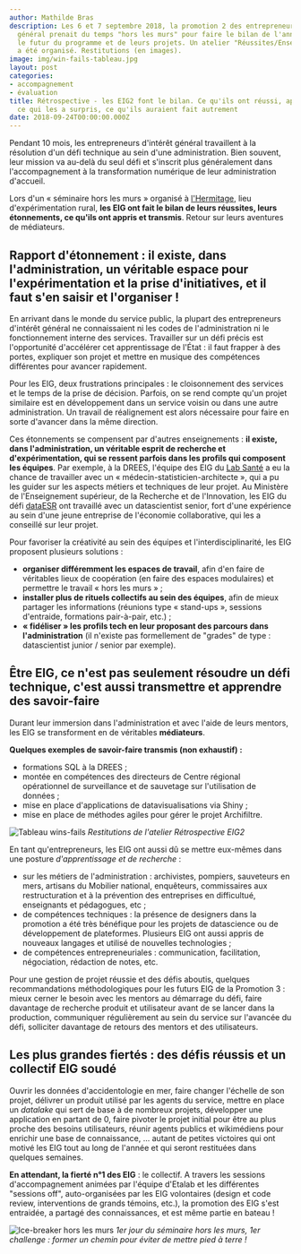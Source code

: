```yaml
---
author: Mathilde Bras
description: Les 6 et 7 septembre 2018, la promotion 2 des entrepreneurs d'intérêt
  général prenait du temps "hors les murs" pour faire le bilan de l'année et imaginer
  le futur du programme et de leurs projets. Un atelier "Réussites/Enseignements"
  a été organisé. Restitutions (en images).
image: img/win-fails-tableau.jpg
layout: post
categories:
- accompagnement
- évaluation
title: Rétrospective - les EIG2 font le bilan. Ce qu'ils ont réussi, appris, transmis,
  ce qui les a surpris, ce qu'ils auraient fait autrement
date: 2018-09-24T00:00:00.000Z
---
```


Pendant 10 mois, les entrepreneurs d'intérêt général travaillent à la
résolution d'un défi technique au sein d'une administration. Bien
souvent, leur mission va au-delà du seul défi et s'inscrit plus
généralement dans l'accompagnement à la transformation numérique de
leur administration d'accueil.

Lors d'un « séminaire hors les murs » organisé à
[l'Hermitage](https://www.hermitagelelab.com/), lieu d'expérimentation
rural, **les EIG ont fait le bilan de leurs réussites, leurs
étonnements, ce qu'ils ont appris et transmis**. Retour sur leurs
aventures de médiateurs.

## Rapport d'étonnement : il existe, dans l'administration, un véritable espace pour l'expérimentation et la prise d'initiatives, et il faut s'en saisir et l'organiser !

En arrivant dans le monde du service public, la plupart des
entrepreneurs d'intérêt général ne connaissaient ni les codes de
l'administration ni le fonctionnement interne des services. Travailler
sur un défi précis est l'opportunité d'accélérer cet apprentissage de
l'État : il faut frapper à des portes, expliquer son projet et mettre
en musique des compétences différentes pour avancer rapidement.

Pour les EIG, deux frustrations principales : le cloisonnement des
services et le temps de la prise de décision. Parfois, on se rend
compte qu'un projet similaire est en développement dans un service
voisin ou dans une autre administration. Un travail de réalignement
est alors nécessaire pour faire en sorte d'avancer dans la même
direction.

Ces étonnements se compensent par d'autres enseignements : **il
existe, dans l'administration, un véritable esprit de recherche et
d'expérimentation, qui se ressent parfois dans les profils qui
composent les équipes**. Par exemple, à la DREES, l'équipe des EIG du
[Lab Santé](/defis/2018/labsante.html) a eu la chance de travailler
avec un « médecin-statisticien-architecte », qui a pu les guider sur
les aspects métiers et techniques de leur projet. Au Ministère de
l'Enseignement supérieur, de la Recherche et de l'Innovation, les EIG
du défi [dataESR](/defis/2018/dataesr.html) ont travaillé avec un
datascientist senior, fort d'une expérience au sein d'une jeune
entreprise de l'économie collaborative, qui les a conseillé sur leur
projet.

Pour favoriser la créativité au sein des équipes et
l'interdisciplinarité, les EIG proposent plusieurs solutions :

* **organiser différemment les espaces de travail**, afin d'en faire
  de véritables lieux de coopération (en faire des espaces modulaires)
  et permettre le travail « hors les murs » ;
* **installer plus de rituels collectifs au sein des équipes**, afin
  de mieux partager les informations (réunions type « stand-ups »,
  sessions d'entraide, formations pair-à-pair, etc.) ;
* **« fidéliser » les profils tech en leur proposant des parcours dans
  l'administration** (il n'existe pas formellement de "grades" de
  type : datascientist junior / senior par exemple).

## Être EIG, ce n'est pas seulement résoudre un défi technique, c'est aussi transmettre et apprendre des savoir-faire

Durant leur immersion dans l'administration et avec l'aide de leurs
mentors, les EIG se transforment en de véritables **médiateurs**.

**Quelques exemples de savoir-faire transmis (non exhaustif) :**
* formations SQL à la DREES ;
* montée en compétences des directeurs de Centre régional opérationnel de surveillance et de sauvetage sur l'utilisation de données ;
* mise en place d'applications de datavisualisations via Shiny ;
* mise en place de méthodes agiles pour gérer le projet Archifiltre.

![Tableau wins-fails](/img/blog/win-fails-tableau.JPG)
_Restitutions de l'atelier Rétrospective EIG2_

En tant qu'entrepreneurs, les EIG ont aussi dû se mettre eux-mêmes
dans une posture _d'apprentissage et de recherche_ :

* sur les métiers de l'administration : archivistes, pompiers,
  sauveteurs en mers, artisans du Mobilier national, enquêteurs,
  commissaires aux restructuration et à la prévention des entreprises
  en difficultué, enseignants et pédagogues, etc ;
* de compétences techniques : la présence de designers dans la
  promotion a été très bénéfique pour les projets de datascience ou de
  développement de plateformes. Plusieurs EIG ont aussi appris de
  nouveaux langages et utilisé de nouvelles technologies ;
* de compétences entrepreneuriales : communication, facilitation,
  négociation, rédaction de notes, etc.

Pour une gestion de projet réussie et des défis aboutis, quelques
recommandations méthodologiques pour les futurs EIG de la Promotion
3 : mieux cerner le besoin avec les mentors au démarrage du défi,
faire davantage de recherche produit et utilisateur avant de se lancer
dans la production, communiquer régulièrement au sein du service sur
l'avancée du défi, solliciter davantage de retours des mentors et des
utilisateurs.

## Les plus grandes fiertés : des défis réussis et un collectif EIG soudé

Ouvrir les données d'accidentologie en mer, faire changer l'échelle de
son projet, délivrer un produit utilisé par les agents du service,
mettre en place un _datalake_ qui sert de base à de nombreux projets,
développer une application en partant de 0, faire pivoter le projet
initial pour être au plus proche des besoins utilisateurs, réunir
agents publics et wikimédiens pour enrichir une base de connaissance,
... autant de petites victoires qui ont motivé les EIG tout au long de
l'année et qui seront restituées dans quelques semaines.

**En attendant, la fierté n°1 des EIG** : le collectif. A travers les
sessions d'accompagnement animées par l'équipe d'Etalab et les
différentes "sessions off", auto-organisées par les EIG volontaires
(design et code review, interventions de grands témoins, etc.), la
promotion des EIG s'est entraidée, a partagé des connaissances, et est
même partie en bateau !

![Ice-breaker hors les murs](/img/blog/team-building.jpg)
_1er jour du séminaire hors les murs, 1er challenge : former un chemin pour éviter de mettre pied à terre !_
